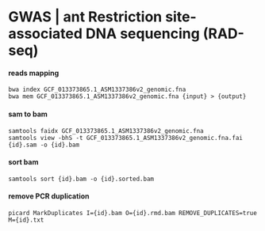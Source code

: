 # GWAS | ant Restriction site-associated DNA sequencing (RAD-seq)


#### reads mapping
```
bwa index GCF_013373865.1_ASM1337386v2_genomic.fna
bwa mem GCF_013373865.1_ASM1337386v2_genomic.fna {input} > {output}
```
#### sam to bam
```
samtools faidx GCF_013373865.1_ASM1337386v2_genomic.fna
samtools view -bhS -t GCF_013373865.1_ASM1337386v2_genomic.fna.fai {id}.sam -o {id}.bam
```
#### sort bam
```
samtools sort {id}.bam -o {id}.sorted.bam
```
#### remove PCR duplication
```
picard MarkDuplicates I={id}.bam O={id}.rmd.bam REMOVE_DUPLICATES=true M={id}.txt
```
